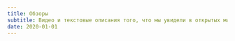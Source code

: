 ```yaml
---
title: Обзоры
subtitle: Видео и текстовые описания того, что мы увидели в открытых мастерских
date: 2020-01-01
---
```

